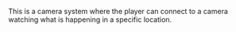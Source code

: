This is a camera system where the player can connect to a camera watching what is happening in a specific location.
